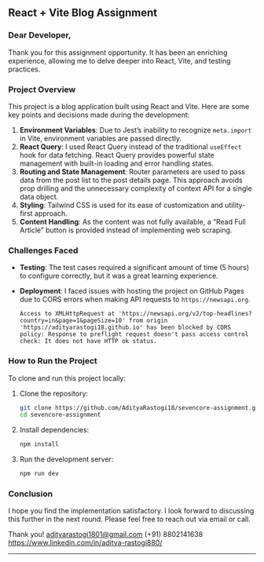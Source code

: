 ## React + Vite Blog Assignment

### Dear Developer,

Thank you for this assignment opportunity. It has been an enriching experience, allowing me to delve deeper into React, Vite, and testing practices.

### Project Overview

This project is a blog application built using React and Vite. Here are some key points and decisions made during the development:

1. **Environment Variables**: Due to Jest’s inability to recognize `meta.import` in Vite, environment variables are passed directly.
2. **React Query**: I used React Query instead of the traditional `useEffect` hook for data fetching. React Query provides powerful state management with built-in loading and error handling states.
3. **Routing and State Management**: Router parameters are used to pass data from the post list to the post details page. This approach avoids prop drilling and the unnecessary complexity of context API for a single data object.
4. **Styling**: Tailwind CSS is used for its ease of customization and utility-first approach.
5. **Content Handling**: As the content was not fully available, a “Read Full Article” button is provided instead of implementing web scraping.

### Challenges Faced

- **Testing**: The test cases required a significant amount of time (5 hours) to configure correctly, but it was a great learning experience.
- **Deployment**: I faced issues with hosting the project on GitHub Pages due to CORS errors when making API requests to `https://newsapi.org`.

   ```
   Access to XMLHttpRequest at 'https://newsapi.org/v2/top-headlines?country=in&page=1&pageSize=10' from origin 'https://adityarastogi18.github.io' has been blocked by CORS policy: Response to preflight request doesn't pass access control check: It does not have HTTP ok status.
   ```

### How to Run the Project

To clone and run this project locally:

1. Clone the repository:

   ```bash
   git clone https://github.com/AdityaRastogi18/sevencore-assignment.git
   cd sevencore-assignment
   ```

2. Install dependencies:

   ```bash
   npm install
   ```

3. Run the development server:

   ```bash
   npm run dev
   ```

### Conclusion

I hope you find the implementation satisfactory. I look forward to discussing this further in the next round. Please feel free to reach out via email or call.

Thank you!
adityarastogi1801@gmail.com
(+91) 8802141638
https://www.linkedin.com/in/aditya-rastogi880/

---